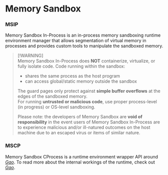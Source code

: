 # Memory Sandbox

### MSIP
Memory Sandbox In-Process is an in-process memory sandboxing runtime environment manager that allows segmentation of virtual memory in processes and provides custom tools to manipulate the sandboxed memory.

> [!WARNING]\
> Memory Sandbox In-Process does **NOT** containerize, virtualize, or fully isolate code.
> Code running within the sandbox:
> - shares the same process as the host program
> - can access global/static memory outside the sandbox
>
> The guard pages only protect against **simple buffer overflows** at the edges of the sandboxed memory.  
> For running **untrusted or malicious code**, use proper process-level (in progress) or OS-level sandboxing. 
> 
> Please note: the developers of Memory Sandbox are **void of responsibility** in the event users of Memory Sandbox In-Process are to experience malicious and/or ill-natured outcomes on the host machine due to an escaped virus or items of similar nature.


### MSCP
Memory Sandbox CProcess is a runtime environment wrapper API around _[Gao](https://github.com/Silicon27/Gao)_. To read more about the internal workings of the runtime, check out _[Gao](https://github.com/Silicon27/Gao)_.

<!-- Example usage of MSCP to create an environment that runs some assembly code -->
